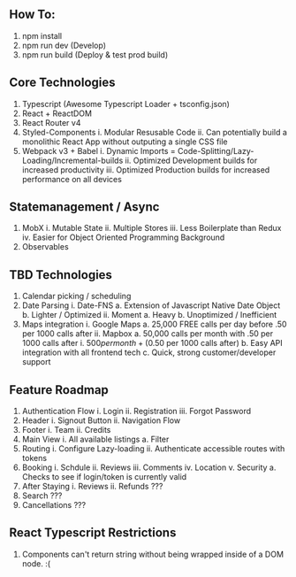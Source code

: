 ## How To:
1. npm install
2. npm run dev (Develop) 
3. npm run build (Deploy & test prod build)

## Core Technologies
1. Typescript (Awesome Typescript Loader + tsconfig.json)
2. React + ReactDOM
3. React Router v4
4. Styled-Components
  i. Modular Resusable Code
  ii. Can potentially build a monolithic React App without outputing a single CSS file
5. Webpack v3 + Babel
    i. Dynamic Imports = Code-Splitting/Lazy-Loading/Incremental-builds
    ii. Optimized Development builds for increased productivity
    iii. Optimized Production builds for increased performance on all devices

## Statemanagement / Async
1. MobX
   i. Mutable State
   ii. Multiple Stores
   iii. Less Boilerplate than Redux
   iv. Easier for Object Oriented Programming Background
2. Observables

## TBD Technologies
1. Calendar picking / scheduling
2. Date Parsing
  i. Date-FNS
    a. Extension of Javascript Native Date Object
    b. Lighter / Optimized
  ii. Moment 
    a. Heavy
    b. Unoptimized / Inefficient
2. Maps integration
  i. Google Maps
    a. 25,000 FREE calls per day before .50 per 1000 calls after
  ii. Mapbox
    a. 50,000 calls per month with .50 per 1000 calls after
      i. $500 per month + ($0.50 per 1000 calls after)
    b. Easy API integration with all frontend tech
    c. Quick, strong customer/developer support

## Feature Roadmap
1. Authentication Flow
    i. Login
    ii. Registration
    iii. Forgot Password
2. Header
    i. Signout Button
    ii. Navigation Flow
3. Footer
    i. Team
    ii. Credits
4. Main View
  i. All available listings
    a. Filter
5. Routing
    i. Configure Lazy-loading
    ii. Authenticate accessible routes with tokens
6. Booking
    i. Schdule
    ii. Reviews
    iii. Comments
    iv. Location
    v. Security
      a. Checks to see if login/token is currently valid
7. After Staying
    i. Reviews
    ii. Refunds ???
8. Search ???
9. Cancellations ???
    
## React Typescript Restrictions
1. Components can't return string without being wrapped inside of a DOM node. :(